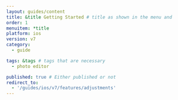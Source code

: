 ```yaml
---
layout: guides/content
title: &title Getting Started # title as shown in the menu and
order: 1
menuitem: *title
platform: ios
version: v7
category:
  - guide

tags: &tags # tags that are necessary
  - photo editor

published: true # Either published or not
redirect_to:
  - '/guides/ios/v7/features/adjustments'
---
```

